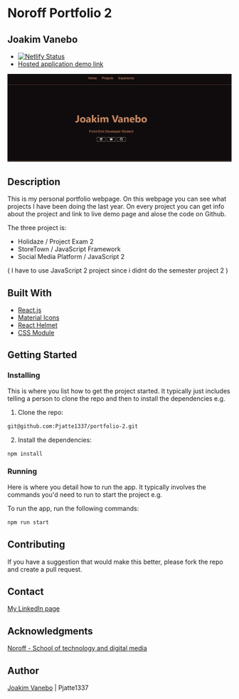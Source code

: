# Noroff Portfolio 2
## Joakim Vanebo
- [![Netlify Status](https://api.netlify.com/api/v1/badges/2f489a98-5dec-4f7f-8d24-0280204dcbee/deploy-status)](https://app.netlify.com/sites/inquisitive-taffy-37746c/deploys)
- [Hosted application demo link](https://joakim-portfolio-2.netlify.app/)

![image](https://github.com/Pjatte1337/portfolio-2/blob/development/src/assets/images/Protfolio-2.jpg)


## Description

This is my personal portfolio webpage. On this webpage you can see what projects I have been doing the last year.
On every project you can get info about the project and link to live demo page and alose the code on Github.


The three project is:

- Holidaze / Project Exam 2
- StoreTown / JavaScript Framework
- Social Media Platform / JavaScript 2

( I have to use JavaScript 2 project since i didnt do the semester project 2 ) 

## Built With

- [React.js](https://reactjs.org/)
- [Material Icons](https://mui.com/material-ui/material-icons/)
- [React Helmet](https://www.freecodecamp.org/news/react-helmet-examples/)
- [CSS Module](https://css-tricks.com/css-modules-part-1-need/)

## Getting Started

### Installing

This is where you list how to get the project started. It typically just includes telling a person to clone the repo and then to install the dependencies e.g.

1. Clone the repo:

```bash
git@github.com:Pjatte1337/portfolio-2.git
```

2. Install the dependencies:

```
npm install
```

### Running

Here is where you detail how to run the app. It typically involves the commands you'd need to run to start the project e.g.

To run the app, run the following commands:

```bash
npm run start
```

## Contributing

If you have a suggestion that would make this better, please fork the repo and create a pull request.


## Contact

[My LinkedIn page](https://www.linkedin.com/in/joakim-vanebo-93a64562/)


## Acknowledgments

[Noroff - School of technology and digital media](https://www.noroff.no/)

## Author

[Joakim Vanebo](https://github.com/Pjatte1337) | Pjatte1337

